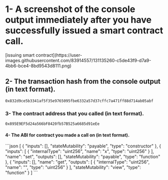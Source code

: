 <h1> 1- A screenshot of the console output immediately after you have successfully issued a smart contract call.</h1>
[issuing smart contract](https://user-images.githubusercontent.com/83914557/131135260-c5de43f9-d7a9-4bb6-bce4-8bd9543d8111.png)


<h2> 2- The transaction hash from the console output (in text format). </h2>

`0x832d9ce5b3341af5f35e9765095fbe6332a57d37cffc7a471ff88d714ab05abf`

<h3> 3- The contract address that you called (in text format). </h3>

`0x895E9EF5d24a566bF8420fb57B525a6685d91eEe`
  
<h4>  4- The ABI for contract you made a call on (in text format). </h4>
```json
[
    {
      "inputs": [],
      "stateMutability": "payable",
      "type": "constructor"
    },
    {
      "inputs": [
        {
          "internalType": "uint256",
          "name": "x",
          "type": "uint256"
        }
      ],
      "name": "set",
      "outputs": [],
      "stateMutability": "payable",
      "type": "function"
    },
    {
      "inputs": [],
      "name": "get",
      "outputs": [
        {
          "internalType": "uint256",
          "name": "",
          "type": "uint256"
        }
      ],
      "stateMutability": "view",
      "type": "function"
    }
]
```

  


